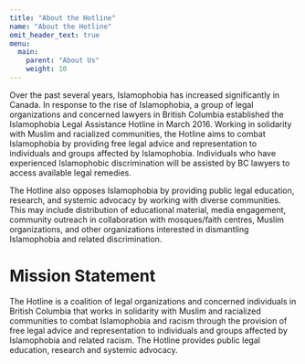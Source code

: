 ```yaml
---
title: "About the Hotline"
name: "About the Hotline"
omit_header_text: true
menu:
  main:
    parent: "About Us"
    weight: 10
---
```


Over the past several years, Islamophobia has increased significantly in Canada. In response to the rise of Islamophobia, a group of legal organizations and concerned lawyers in British Columbia established the Islamophobia Legal Assistance Hotline in March 2016. Working in solidarity with Muslim and racialized communities, the Hotline aims to combat Islamophobia by providing free legal advice and representation to individuals and groups affected by Islamophobia. Individuals who have experienced Islamophobic discrimination will be assisted by BC lawyers to access available legal remedies.

The Hotline also opposes Islamophobia by providing public legal education, research, and systemic advocacy by working with diverse communities. This may include distribution of educational material, media engagement, community outreach in collaboration with mosques/faith centres, Muslim organizations, and other organizations interested in dismantling Islamophobia and related discrimination.

<h1 class="tc">Mission Statement</h1>

The Hotline is a coalition of legal organizations and concerned individuals in British Columbia that works in solidarity with Muslim and racialized communities to combat Islamophobia and racism through the provision of free legal advice and representation to individuals and groups affected by Islamophobia and related racism. The Hotline provides public legal education, research and systemic advocacy.
